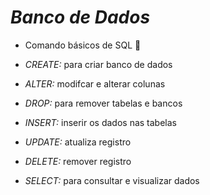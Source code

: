 # *Banco de Dados*

- Comando básicos de SQL 👀
  
- _CREATE:_ para criar banco de dados
- _ALTER:_ modifcar e alterar colunas
- _DROP:_ para remover tabelas e bancos
- _INSERT:_ inserir os dados nas tabelas
- _UPDATE:_ atualiza registro
- _DELETE:_ remover registro
- _SELECT:_ para consultar e visualizar dados
